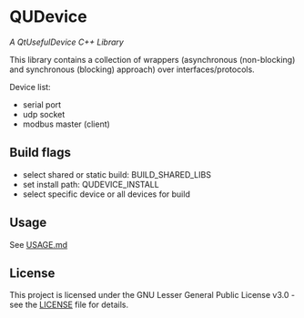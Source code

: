 # QUDevice
_A QtUsefulDevice C++ Library_

This library contains a collection of wrappers (asynchronous (non-blocking) and synchronous (blocking) approach) over interfaces/protocols.

Device list:
- serial port
- udp socket
- modbus master (client)

## Build flags
- select shared or static build: BUILD_SHARED_LIBS
- set install path: QUDEVICE_INSTALL
- select specific device or all devices for build

## Usage

See [USAGE.md](docs/USAGE.md)

## License

This project is licensed under the GNU Lesser General Public License v3.0 - see the [LICENSE](LICENSE) file for details.
